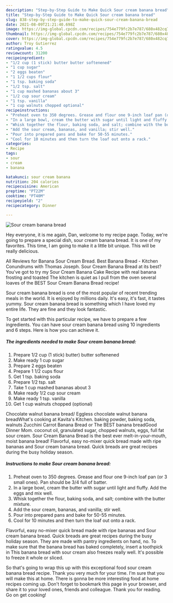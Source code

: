 ```yaml
---
description: "Step-by-Step Guide to Make Quick Sour cream banana bread"
title: "Step-by-Step Guide to Make Quick Sour cream banana bread"
slug: 838-step-by-step-guide-to-make-quick-sour-cream-banana-bread
date: 2021-08-09T21:21:40.698Z
image: https://img-global.cpcdn.com/recipes/754e779fc2b7e787/680x482cq70/sour-cream-banana-bread-recipe-main-photo.jpg
thumbnail: https://img-global.cpcdn.com/recipes/754e779fc2b7e787/680x482cq70/sour-cream-banana-bread-recipe-main-photo.jpg
cover: https://img-global.cpcdn.com/recipes/754e779fc2b7e787/680x482cq70/sour-cream-banana-bread-recipe-main-photo.jpg
author: Troy Gutierrez
ratingvalue: 4.5
reviewcount: 31200
recipeingredient:
- "1/2 cup (1 stick) butter butter softenened"
- "1 cup sugar"
- "2 eggs beaten"
- "1 1/2 cups flour"
- "1 tsp. baking soda"
- "1/2 tsp. salt"
- "1 cup mashed bananas about 3"
- "1/2 cup sour cream"
- "1 tsp. vanilla"
- "1 cup walnuts chopped optional"
recipeinstructions:
- "Preheat oven to 350 degrees. Grease and flour one 9-inch loaf pan (or 3 small ones). Pan should be 3/4 full of batter."
- "In a large bowl, cream the butter with sugar until light and fluffy. Add the eggs and mix well."
- "Whisk together the flour, baking soda, and salt; combine with the butter mixture."
- "Add the sour cream, bananas, and vanilla; stir well."
- "Pour into prepared pans and bake for 50-55 minutes."
- "Cool for 10 minutes and then turn the loaf out onto a rack."
categories:
- Recipe
tags:
- sour
- cream
- banana

katakunci: sour cream banana 
nutrition: 204 calories
recipecuisine: American
preptime: "PT22M"
cooktime: "PT40M"
recipeyield: "2"
recipecategory: Dinner

---
```



![Sour cream banana bread](https://img-global.cpcdn.com/recipes/754e779fc2b7e787/680x482cq70/sour-cream-banana-bread-recipe-main-photo.jpg)

Hey everyone, it is me again, Dan, welcome to my recipe page. Today, we're going to prepare a special dish, sour cream banana bread. It is one of my favorites. This time, I am going to make it a little bit unique. This will be really delicious.

All Reviews for Banana Sour Cream Bread. Best Banana Bread - Kitchen Conundrums with Thomas Joseph. Sour Cream Banana Bread at its best? You&#39;ve got to try my Sour Cream Banana Cake Recipe with real banana frosting and toasted The kitchen is quiet as I pull from the oven several loaves of the BEST Sour Cream Banana Bread recipe!

Sour cream banana bread is one of the most popular of recent trending meals in the world. It is enjoyed by millions daily. It's easy, it's fast, it tastes yummy. Sour cream banana bread is something which I have loved my entire life. They are fine and they look fantastic.


To get started with this particular recipe, we have to prepare a few ingredients. You can have sour cream banana bread using 10 ingredients and 6 steps. Here is how you can achieve it.

<!--inarticleads1-->

##### The ingredients needed to make Sour cream banana bread:

1. Prepare 1/2 cup (1 stick) butter) butter softenened
1. Make ready 1 cup sugar
1. Prepare 2 eggs beaten
1. Prepare 1 1/2 cups flour
1. Get 1 tsp. baking soda
1. Prepare 1/2 tsp. salt
1. Take 1 cup mashed bananas about 3
1. Make ready 1/2 cup sour cream
1. Make ready 1 tsp. vanilla
1. Get 1 cup walnuts chopped (optional)


Chocolate walnut banana bread/ Eggless chocolate walnut banana breadWhat&#39;s cooking at Kavita&#39;s Kitchen. baking powder, baking soda, walnuts Zucchini Carrot Banana Bread or The BEST banana breadGood Dinner Mom. coconut oil, granulated sugar, chopped walnuts, eggs, full fat sour cream. Sour Cream Banana Bread is the best ever melt-in-your-mouth, moist banana bread! Flavorful, easy no-mixer quick bread made with ripe bananas and Sour cream banana bread. Quick breads are great recipes during the busy holiday season. 

<!--inarticleads2-->

##### Instructions to make Sour cream banana bread:

1. Preheat oven to 350 degrees. Grease and flour one 9-inch loaf pan (or 3 small ones). Pan should be 3/4 full of batter.
1. In a large bowl, cream the butter with sugar until light and fluffy. Add the eggs and mix well.
1. Whisk together the flour, baking soda, and salt; combine with the butter mixture.
1. Add the sour cream, bananas, and vanilla; stir well.
1. Pour into prepared pans and bake for 50-55 minutes.
1. Cool for 10 minutes and then turn the loaf out onto a rack.


Flavorful, easy no-mixer quick bread made with ripe bananas and Sour cream banana bread. Quick breads are great recipes during the busy holiday season. They are made with pantry ingredients on hand, no. To make sure that the banana bread has baked completely, insert a toothpick in This banana bread with sour cream also freezes really well. It&#39;s possible to freeze it whole or sliced. 

So that's going to wrap this up with this exceptional food sour cream banana bread recipe. Thank you very much for your time. I'm sure that you will make this at home. There is gonna be more interesting food at home recipes coming up. Don't forget to bookmark this page in your browser, and share it to your loved ones, friends and colleague. Thank you for reading. Go on get cooking!
